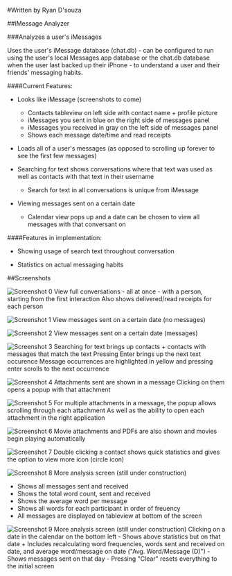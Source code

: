 #Written by Ryan D'souza

##iMessage Analyzer

###Analyzes a user's iMessages

Uses the user's iMessage database (chat.db) - can be configured to run using the user's local Messages.app database or the chat.db database when the user last backed up their iPhone - to understand a user and their friends' messaging habits.

####Current Features:

- Looks like iMessage (screenshots to come)
  + Contacts tableview on left side with contact name + profile picture
  + iMessages you sent in blue on the right side of messages panel
  + iMessages you received in gray on the left side of messages panel
  + Shows each message date/time and read receipts

- Loads all of a user's messages (as opposed to scrolling up forever to see the first few messages) 

- Searching for text shows conversations where that text was used as well as contacts with that text in their username
  + Search for text in all conversations is unique from iMessage

- Viewing messages sent on a certain date
    + Calendar view pops up and a date can be chosen to view all messages with that conversant on

####Features in implementation:
- Showing usage of search text throughout conversation

- Statistics on actual messaging habits


##Screenshots

![Screenshot 0](https://github.com/dsouzarc/iMessageAnalyzer/blob/master/Screenshots/Screenshot_0.png)
View full conversations - all at once - with a person, starting from the first interaction
Also shows delivered/read receipts for each person  


![Screenshot 1](https://github.com/dsouzarc/iMessageAnalyzer/blob/master/Screenshots/Screenshot_1.png)
View messages sent on a certain date (no messages)  


![Screenshot 2](https://github.com/dsouzarc/iMessageAnalyzer/blob/master/Screenshots/Screenshot_2.png)
View messages sent on a certain date (messages)  


![Screenshot 3](https://github.com/dsouzarc/iMessageAnalyzer/blob/master/Screenshots/Screenshot_3.png)
Searching for text brings up contacts + contacts with messages that match the text
Pressing Enter brings up the next text occurence 
Message occurrences are highlighted in yellow and pressing enter scrolls to the next occurrence


![Screenshot 4](https://github.com/dsouzarc/iMessageAnalyzer/blob/master/Screenshots/Screenshot_4.png)
Attachments sent are shown in a message
Clicking on them opens a popup with that attachment


![Screenshot 5](https://github.com/dsouzarc/iMessageAnalyzer/blob/master/Screenshots/Screenshot_5.png)
For multiple attachments in a message, the popup allows scrolling through each attachment
As well as the ability to open each attachment in the right application


![Screenshot 6](https://github.com/dsouzarc/iMessageAnalyzer/blob/master/Screenshots/Screenshot_6.png)
Movie attachments and PDFs are also shown and movies begin playing automatically


![Screenshot 7](https://github.com/dsouzarc/iMessageAnalyzer/blob/master/Screenshots/Screenshot_7.png)
Double clicking a contact shows quick statistics and gives the option to view more icon (circle icon)


![Screenshot 8](https://github.com/dsouzarc/iMessageAnalyzer/blob/master/Screenshots/Screenshot_8.png)
More analysis screen (still under construction)
- Shows all messages sent and received
- Shows the total word count, sent and received
- Shows the average word per message
- Shows all words for each participant in order of freuency
- All messages are displayed on tableview at bottom of the screen


![Screenshot 9](https://github.com/dsouzarc/iMessageAnalyzer/blob/master/Screenshots/Screenshot_9.png)
More analysis screen (still under construction)
Clicking on a date in the calendar on the bottom left
    - Shows above statistics but on that date
        + Includes recalculating word frequencies, words sent and received on date, and average word/message on date ("Avg. Word/Message (D)")
    - Shows messages sent on that day 
    - Pressing "Clear" resets everything to the initial screen
